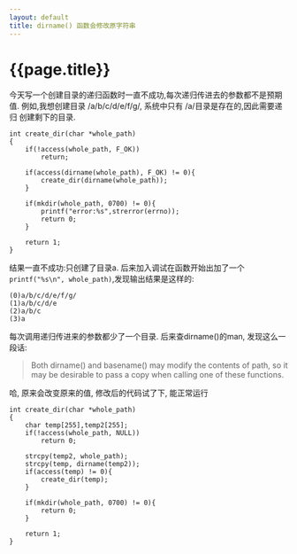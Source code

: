 ```yaml
---
layout: default
title: dirname() 函数会修改原字符串
---
```


{{page.title}}
==============

今天写一个创建目录的递归函数时一直不成功,每次递归传进去的参数都不是预期值. 
例如,我想创建目录 /a/b/c/d/e/f/g/, 系统中只有 /a/目录是存在的,因此需要递归
创建剩下的目录.
	
	int create_dir(char *whole_path)
	{
		if(!access(whole_path, F_OK))
			return;
	
		if(access(dirname(whole_path), F_OK) != 0){
			create_dir(dirname(whole_path));
		}
	
		if(mkdir(whole_path, 0700) != 0){
			printf("error:%s",strerror(errno));
			return 0;
		}
	
		return 1;
	}

结果一直不成功:只创建了目录a. 后来加入调试在函数开始出加了一个`printf("%s\n", whole_path)`,发现输出结果是这样的:
	
	(0)a/b/c/d/e/f/g/
	(1)a/b/c/d/e
	(2)a/b/c
	(3)a

每次调用递归传进来的参数都少了一个目录. 后来查dirname()的man, 发现这么一段话: 
> Both dirname() and basename() may modify the contents of path, so it may be desirable to pass a copy when calling  one of these functions.

哈, 原来会改变原来的值, 修改后的代码试了下, 能正常运行

	int create_dir(char *whole_path)
	{
		char temp[255],temp2[255];
		if(!access(whole_path, NULL))
			return 0;
	
		strcpy(temp2, whole_path);
		strcpy(temp, dirname(temp2));
		if(access(temp) != 0){
			create_dir(temp);
		}

		if(mkdir(whole_path, 0700) != 0){
			return 0;
		}

		return 1;
	}

